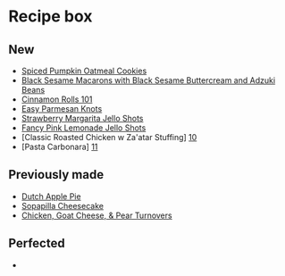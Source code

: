 Recipe box
=============

New
----------
- [Spiced Pumpkin Oatmeal Cookies][5]
- [Black Sesame Macarons with Black Sesame Buttercream and Adzuki Beans][4]
- [Cinnamon Rolls 101][6]
- [Easy Parmesan Knots][7]
- [Strawberry Margarita Jello Shots][8]
- [Fancy Pink Lemonade Jello Shots][9]
- [Classic Roasted Chicken w Za'atar Stuffing] [10]
- [Pasta Carbonara] [11]

Previously made
----------
+ [Dutch Apple Pie][2]
+ [Sopapilla Cheesecake][1]
+ [Chicken, Goat Cheese, & Pear Turnovers][3]

Perfected
----------
*

[1]: desserts/sopapilla-cheesecake.md
[2]: desserts/dutch-apple-pie.md
[3]: mains/chicken-goat-cheese-pear-turnovers.md
[4]: desserts/black-sesame-macarons.md
[5]: desserts/spiced-pumpkin-oatmeal-cookies.md
[6]: breakfast/cinnamon-rolls-101.md
[7]: breads/easy-parmesan-knots.md
[8]: drinks/strawberry-margarita-jello-shots.md
[9]: drinks/fancy-pink-lemonade-jello-shots.md
[10]: chicken/ROASTED-CHICKEN-WITH-ZA’ATAR-STUFFING.md
[11]: pasta/carbonara.md
[12]: root-vegetables/roasted-pumpkin.md

